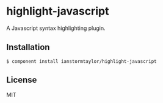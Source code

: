 
# highlight-javascript

  A Javascript syntax highlighting plugin.

## Installation

    $ component install ianstormtaylor/highlight-javascript

## License

  MIT
